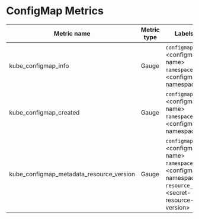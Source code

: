 # ConfigMap Metrics

| Metric name| Metric type | Labels/tags |
| ---------- | ----------- | ----------- |
| kube_configmap_info | Gauge | `configmap`=&lt;configmap-name&gt; <br> `namespace`=&lt;configmap-namespace&gt; |
| kube_configmap_created  | Gauge | `configmap`=&lt;configmap-name&gt; <br> `namespace`=&lt;configmap-namespace&gt; |
| kube_configmap_metadata_resource_version | Gauge | `configmap`=&lt;configmap-name&gt; <br> `namespace`=&lt;configmap-namespace&gt; <br> `resource_version`=&lt;secret-resource-version&gt; |

